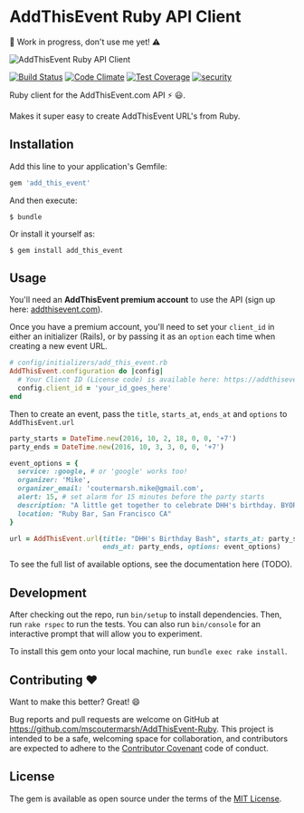 # AddThisEvent Ruby API Client

:construction: Work in progress, don't use me yet! :warning:

![AddThisEvent Ruby API Client](https://raw.githubusercontent.com/mscoutermarsh/AddThisEvent-Ruby/master/addthisevent-ruby.png)

[![Build Status](https://travis-ci.org/mscoutermarsh/AddThisEvent-Ruby.svg)](https://travis-ci.org/mscoutermarsh/AddThisEvent-Ruby) [![Code Climate](https://codeclimate.com/github/mscoutermarsh/AddThisEvent-Ruby/badges/gpa.svg)](https://codeclimate.com/github/mscoutermarsh/AddThisEvent-Ruby) [![Test Coverage](https://codeclimate.com/github/mscoutermarsh/AddThisEvent-Ruby/badges/coverage.svg)](https://codeclimate.com/github/mscoutermarsh/AddThisEvent-Ruby/coverage) [![security](https://hakiri.io/github/mscoutermarsh/AddThisEvent-Ruby/master.svg)](https://hakiri.io/github/mscoutermarsh/AddThisEvent-Ruby/master)

Ruby client for the AddThisEvent.com API :zap: :smiley:.

Makes it super easy to create AddThisEvent URL's from Ruby.

## Installation

Add this line to your application's Gemfile:

```ruby
gem 'add_this_event'
```

And then execute:

    $ bundle

Or install it yourself as:

    $ gem install add_this_event

## Usage

You'll need an **AddThisEvent premium account** to use the API (sign up here: [addthisevent.com](https://addthisevent.com)).

Once you have a premium account, you'll need to set your `client_id` in either an initializer (Rails), or by passing it as an `option` each time when creating a new event URL.
```Ruby
# config/initializers/add_this_event.rb
AddThisEvent.configuration do |config|
  # Your Client ID (License code) is available here: https://addthisevent.com/account/
  config.client_id = 'your_id_goes_here'
end
```

Then to create an event, pass the `title`, `starts_at`, `ends_at` and `options` to `AddThisEvent.url`

```Ruby
party_starts = DateTime.new(2016, 10, 2, 18, 0, 0, '+7')
party_ends = DateTime.new(2016, 10, 3, 3, 0, 0, '+7')

event_options = {
  service: :google, # or 'google' works too!
  organizer: 'Mike',
  organizer_email: 'coutermarsh.mike@gmail.com',
  alert: 15, # set alarm for 15 minutes before the party starts
  description: "A little get together to celebrate DHH's birthday. BYORG (Bring your own ruby gems)",
  location: "Ruby Bar, San Francisco CA"
}

url = AddThisEvent.url(title: "DHH's Birthday Bash", starts_at: party_starts,
                       ends_at: party_ends, options: event_options)
```

To see the full list of available options, see the documentation here (TODO).

## Development

After checking out the repo, run `bin/setup` to install dependencies. Then, run `rake rspec` to run the tests. You can also run `bin/console` for an interactive prompt that will allow you to experiment.

To install this gem onto your local machine, run `bundle exec rake install`.

## Contributing :heart:

Want to make this better? Great! :smile:

Bug reports and pull requests are welcome on GitHub at https://github.com/mscoutermarsh/AddThisEvent-Ruby. This project is intended to be a safe, welcoming space for collaboration, and contributors are expected to adhere to the [Contributor Covenant](http://contributor-covenant.org) code of conduct.


## License

The gem is available as open source under the terms of the [MIT License](http://opensource.org/licenses/MIT).

